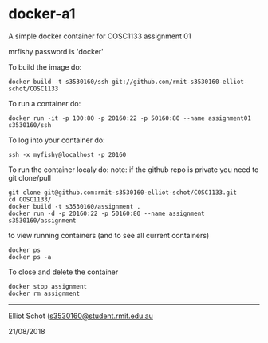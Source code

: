 docker-a1
==========

A simple docker container for COSC1133 assignment 01

mrfishy password is 'docker'

To build the image do:

```
docker build -t s3530160/ssh git://github.com/rmit-s3530160-elliot-schot/COSC1133
```

To run a container do:

```
docker run -it -p 100:80 -p 20160:22 -p 50160:80 --name assignment01 s3530160/ssh
```

To log into your container do:

```
ssh -x myfishy@localhost -p 20160
```


To run the container localy do:
note: if the github repo is private you need to git clone/pull 

```
git clone git@github.com:rmit-s3530160-elliot-schot/COSC1133.git
cd COSC1133/
docker build -t s3530160/assignment .
docker run -d -p 20160:22 -p 50160:80 --name assignment s3530160/assignment
```

to view running containers (and to see all current containers)
```
docker ps
docker ps -a
```

To close and delete the container
```
docker stop assignment
docker rm assignment
```
-----------

Elliot Schot (s3530160@student.rmit.edu.au

21/08/2018